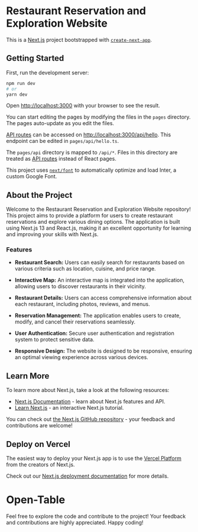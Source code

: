 # Restaurant Reservation and Exploration Website

This is a [Next.js](https://nextjs.org/) project bootstrapped with [`create-next-app`](https://github.com/vercel/next.js/tree/canary/packages/create-next-app).

## Getting Started

First, run the development server:

```bash
npm run dev
# or
yarn dev
```

Open [http://localhost:3000](http://localhost:3000) with your browser to see the result.

You can start editing the pages by modifying the files in the `pages` directory. The pages auto-update as you edit the files.

[API routes](https://nextjs.org/docs/api-routes/introduction) can be accessed on [http://localhost:3000/api/hello](http://localhost:3000/api/hello). This endpoint can be edited in `pages/api/hello.ts`.

The `pages/api` directory is mapped to `/api/*`. Files in this directory are treated as [API routes](https://nextjs.org/docs/api-routes/introduction) instead of React pages.

This project uses [`next/font`](https://nextjs.org/docs/basic-features/font-optimization) to automatically optimize and load Inter, a custom Google Font.

## About the Project

Welcome to the Restaurant Reservation and Exploration Website repository! This project aims to provide a platform for users to create restaurant reservations and explore various dining options. The application is built using Next.js 13 and React.js, making it an excellent opportunity for learning and improving your skills with Next.js.

### Features

- **Restaurant Search:** Users can easily search for restaurants based on various criteria such as location, cuisine, and price range.

- **Interactive Map:** An interactive map is integrated into the application, allowing users to discover restaurants in their vicinity.

- **Restaurant Details:** Users can access comprehensive information about each restaurant, including photos, reviews, and menus.

- **Reservation Management:** The application enables users to create, modify, and cancel their reservations seamlessly.

- **User Authentication:** Secure user authentication and registration system to protect sensitive data.

- **Responsive Design:** The website is designed to be responsive, ensuring an optimal viewing experience across various devices.

## Learn More

To learn more about Next.js, take a look at the following resources:

- [Next.js Documentation](https://nextjs.org/docs) - learn about Next.js features and API.
- [Learn Next.js](https://nextjs.org/learn) - an interactive Next.js tutorial.

You can check out [the Next.js GitHub repository](https://github.com/vercel/next.js/) - your feedback and contributions are welcome!

## Deploy on Vercel

The easiest way to deploy your Next.js app is to use the [Vercel Platform](https://vercel.com/new?utm_medium=default-template&filter=next.js&utm_source=create-next-app&utm_campaign=create-next-app-readme) from the creators of Next.js.

Check out our [Next.js deployment documentation](https://nextjs.org/docs/deployment) for more details.

# Open-Table

Feel free to explore the code and contribute to the project! Your feedback and contributions are highly appreciated. Happy coding!